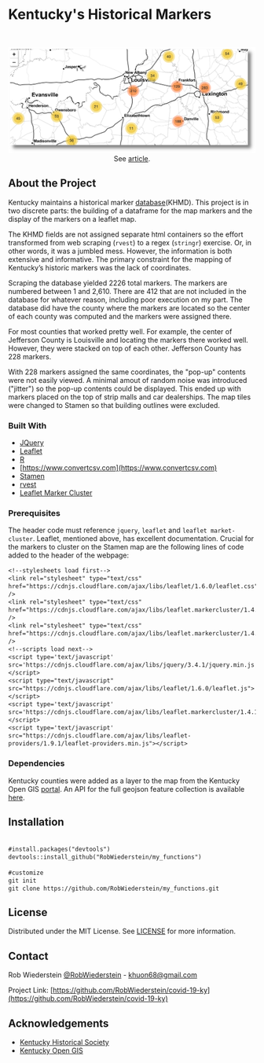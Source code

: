 # Kentucky's Historical Markers
<div>
<br/>
<p align="center">
  <a href="https://www.robwiederstein.org/blog/2020/3/22/kentucky-historical-markers-or-why-kentucky-needs-an-open-data-portal">
    <img src="img/ky_historic_markers.png" alt="map of kentucky">
  </a>
See <a href="https://www.robwiederstein.org/blog/2020/3/22/kentucky-historical-markers-or-why-kentucky-needs-an-open-data-portal">article</a>.
</p>
</div>

## About the Project

Kentucky maintains a historical marker [database]("https://secure.kentucky.gov/kyhs/hmdb/CountyMap.aspx)(KHMD).  This project is in two discrete parts: the building of a dataframe for the map markers and the display of the markers on a leaflet map.

The KHMD fields are not assigned separate html containers so the effort transformed from web scraping (`rvest`) to a regex (`stringr`) exercise. Or, in other words, it was a jumbled mess. However, the information is both extensive and informative. The primary constraint for the mapping of Kentucky’s historic markers was the lack of coordinates.

Scraping the database yielded 2226 total markers.  The markers are numbered between 1 and 2,610.  There are 412 that are not included in the database for whatever reason, including poor execution on my part. The database did have the county where the markers are located so the center of each county was computed and the markers were assigned there.  

For most counties that worked pretty well.  For example, the center of Jefferson County is Louisville and locating the markers there worked well.  However, they were stacked on top of each other. Jefferson County has 228 markers.

With 228 markers assigned the same coordinates, the "pop-up" contents were not easily viewed.  A minimal amout of random noise was introduced ("jitter") so the pop-up contents could be displayed.  This ended up with markers placed on the top of strip malls and car dealerships.  The map tiles were changed to Stamen so that building outlines were excluded.

### Built With

* [JQuery](https://jquery.com)
* [Leaflet](https://leafletjs.com)
* [R](https://cran.r-project.org)
* [https://www.convertcsv.com](https://www.convertcsv.com)
* [Stamen](http://maps.stamen.com/#terrain/12/37.7706/-122.3782)
* [rvest](http://rvest.tidyverse.org)
* [Leaflet Marker Cluster](https://github.com/Leaflet/Leaflet.markercluster)

### Prerequisites

The header code must reference `jquery`, `leaflet` and `leaflet market-cluster`. Leaflet, mentioned above, has excellent documentation. Crucial for the markers to cluster on the Stamen map are the following lines of code added to the header of the webpage:
```
<!--stylesheets load first-->
<link rel="stylesheet" type="text/css" href="https://cdnjs.cloudflare.com/ajax/libs/leaflet/1.6.0/leaflet.css" />
<link rel="stylesheet" type="text/css" href="https://cdnjs.cloudflare.com/ajax/libs/leaflet.markercluster/1.4.1/MarkerCluster.css" />
<link rel="stylesheet" type="text/css" href="https://cdnjs.cloudflare.com/ajax/libs/leaflet.markercluster/1.4.1/MarkerCluster.Default.css" />
<!--scripts load next-->
<script type='text/javascript' src='https://cdnjs.cloudflare.com/ajax/libs/jquery/3.4.1/jquery.min.js'></script>
<script type="text/javascript" src="https://cdnjs.cloudflare.com/ajax/libs/leaflet/1.6.0/leaflet.js"></script>
<script type='text/javascript' src='https://cdnjs.cloudflare.com/ajax/libs/leaflet.markercluster/1.4.1/leaflet.markercluster.js'></script>
<script type='text/javascript' src="https://cdnjs.cloudflare.com/ajax/libs/leaflet-providers/1.9.1/leaflet-providers.min.js"></script>

```
### Dependencies

Kentucky counties were added as a layer to the map from the Kentucky Open GIS [portal](http://kygovmaps-kygeonet.opendata.arcgis.com/datasets/5a94b295e38244a889ec1d875d6afcc5_0). An API for the full geojson feature collection is available [here](http://kygovmaps-kygeonet.opendata.arcgis.com/datasets/5a94b295e38244a889ec1d875d6afcc5_0.geojson).

## Installation

```

#install.packages("devtools")
devtools::install_github("RobWiederstein/my_functions")

#customize
git init
git clone https://github.com/RobWiederstein/my_functions.git
```


<!-- LICENSE -->
## License

Distributed under the MIT License. See [LICENSE](LICENSE.md) for more information.

## Contact

Rob Wiederstein [@RobWiederstein](https://twitter.com/RobWiederstein) - khuon68@gmail.com

Project Link: [https://github.com/RobWiederstein/covid-19-ky](https://github.com/RobWiederstein/covid-19-ky)


<!-- ACKNOWLEDGEMENTS -->
## Acknowledgements

* [Kentucky Historical Society](https://history.ky.gov)
* [Kentucky Open GIS](http://kygovmaps-kygeonet.opendata.arcgis.com)

